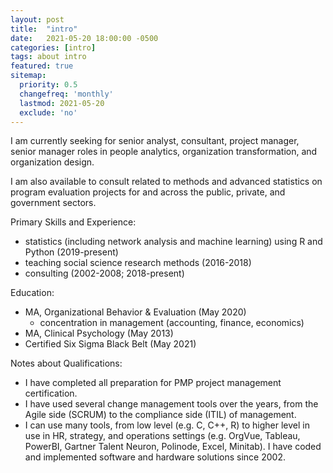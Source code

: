 ```yaml
---
layout: post
title:  "intro"
date:   2021-05-20 18:00:00 -0500
categories: [intro]
tags: about intro
featured: true
sitemap:
  priority: 0.5
  changefreq: 'monthly'
  lastmod: 2021-05-20
  exclude: 'no'
---
```


I am currently seeking for senior analyst, consultant, project manager, senior manager roles in people analytics, organization transformation, and organization design.

I am also available to consult related to methods and advanced statistics on program evaluation projects for and across the public, private, and government sectors.

Primary Skills and Experience:
- statistics (including network analysis and machine learning) using R and Python (2019-present)
- teaching social science research methods (2016-2018)
- consulting (2002-2008; 2018-present)

Education:
- MA, Organizational Behavior & Evaluation (May 2020)
     - concentration in management (accounting, finance, economics)
- MA, Clinical Psychology (May 2013)
- Certified Six Sigma Black Belt (May 2021)

Notes about Qualifications:
- I have completed all preparation for PMP project management certification.
- I have used several change management tools over the years, from the Agile side (SCRUM) to the compliance side (ITIL) of management.
- I can use many tools, from low level (e.g. C, C++, R) to higher level in use in HR, strategy, and operations settings (e.g. OrgVue, Tableau, PowerBI, Gartner Talent Neuron, Polinode, Excel, Minitab). I have coded and implemented software and hardware solutions since 2002.
